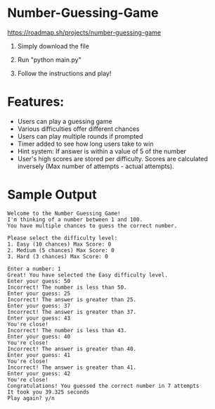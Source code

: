 # Number-Guessing-Game

https://roadmap.sh/projects/number-guessing-game

1. Simply download the file

2. Run "python main.py"

3. Follow the instructions and play!

# Features:
- Users can play a guessing game
- Various difficulties offer different chances
- Users can play multiple rounds if prompted
- Timer added to see how long users take to win
- Hint system: If answer is within a value of 5 of the number
- User's high scores are stored per difficulty. Scores are calculated inversely (Max number of attempts - actual attempts).

# Sample Output
```
Welcome to the Number Guessing Game!
I'm thinking of a number between 1 and 100.
You have multiple chances to guess the correct number.

Please select the difficulty level:
1. Easy (10 chances) Max Score: 0
2. Medium (5 chances) Max Score: 0
3. Hard (3 chances) Max Score: 0 

Enter a number: 1
Great! You have selected the Easy difficulty level.
Enter your guess: 50
Incorrect! The number is less than 50.
Enter your guess: 25
Incorrect! The answer is greater than 25.
Enter your guess: 37
Incorrect! The answer is greater than 37.
Enter your guess: 43
You're close!
Incorrect! The number is less than 43.
Enter your guess: 40
You're close!
Incorrect! The answer is greater than 40.
Enter your guess: 41
You're close!
Incorrect! The answer is greater than 41.
Enter your guess: 42
You're close!
Congratulations! You guessed the correct number in 7 attempts
It took you 39.325 seconds
Play again? y/n 
```